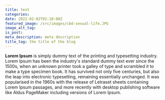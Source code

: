 ```yaml
---
title: test
categories:
date: 2022-02-02T02:10:00Z
featured_image: /src/images/cbd-sexual-life.JPG
image_alt_tag:
is_post:
meta_description: meta description
title_tag: the title of the blog
---
```


**Lorem Ipsum**&nbsp;is simply dummy text of the printing and typesetting industry. Lorem Ipsum has been the industry's standard dummy text ever since the 1500s, when an unknown printer took a galley of type and scrambled it to make a type specimen book. It has survived not only five centuries, but also the leap into electronic typesetting, remaining essentially unchanged. It was popularised in the 1960s with the release of Letraset sheets containing Lorem Ipsum passages, and more recently with desktop publishing software like Aldus PageMaker including versions of Lorem Ipsum.
